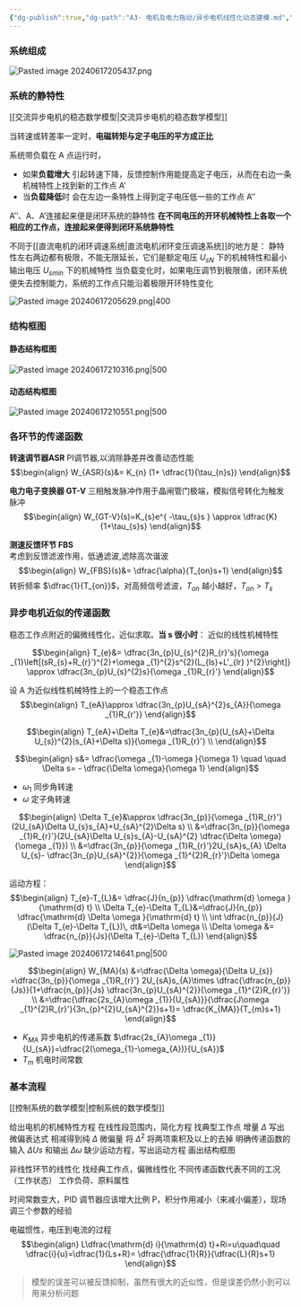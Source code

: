 ```yaml
---
{"dg-publish":true,"dg-path":"A3- 电机及电力拖动/异步电机线性化动态建模.md","permalink":"/A3- 电机及电力拖动/异步电机线性化动态建模/","dgPassFrontmatter":true,"noteIcon":"","created":"2024-06-05T21:07:25.000+08:00","updated":"2025-08-02T10:36:28.564+08:00"}
---
```


### 系统组成

![Pasted image 20240617205437.png](/img/user/Photo%20Resources/Pasted%20image%2020240617205437.png)

### 系统的静特性
[[交流异步电机的稳态数学模型\|交流异步电机的稳态数学模型]]

当转速或转差率一定时，**电磁转矩与定子电压的平方成正比**

系统带负载在 A 点运行时，
- 如果**负载增大**
	引起转速下降，反馈控制作用能提高定子电压，从而在右边一条机械特性上找到新的工作点 A’
- 当**负载降低**时
	会在左边一条特性上得到定子电压低一些的工作点 A’’

A’’、A、A’连接起来便是闭环系统的静特性
**在不同电压的开环机械特性上各取一个相应的工作点，连接起来便得到闭环系统静特性**

不同于[[直流电机的闭环调速系统\|直流电机闭环变压调速系统]]的地方是：
静特性左右两边都有极限，不能无限延长，它们是额定电压 $U_{sN}$ 下的机械特性和最小输出电压 $U_{smin}$ 下的机械特性
	当负载变化时，如果电压调节到极限值，闭环系统便失去控制能力，系统的工作点只能沿着极限开环特性变化

![Pasted image 20240617205629.png|400](/img/user/Photo%20Resources/Pasted%20image%2020240617205629.png)

### 结构框图
#### 静态结构框图
![Pasted image 20240617210316.png|500](/img/user/Photo%20Resources/Pasted%20image%2020240617210316.png)

#### 动态结构框图
![Pasted image 20240617210551.png|500](/img/user/Photo%20Resources/Pasted%20image%2020240617210551.png)

### 各环节的传递函数
**转速调节器ASR**
PI调节器,以消除静差并改善动态性能
$$\begin{align}
W_{ASR}(s)&= K_{n} (1+ \dfrac{1}{\tau_{n}s})
\end{align}$$

**电力电子变换器 GT-V**
三相触发脉冲作用于晶闸管门极端，模拟信号转化为触发脉冲
$$\begin{align}
W_{GT-V}(s)=K_{s}e^{ -\tau_{s}s } \approx \dfrac{K}{1+\tau_{s}s}
\end{align}$$

**测速反馈环节 FBS**  
考虑到反馈滤波作用，低通滤波,滤除高次谐波
$$\begin{align}
W_{FBS}(s)&= \dfrac{\alpha}{T_{on}s+1}
\end{align}$$
转折频率 $\dfrac{1}{T_{on}}$，对高频信号滤波，$T_{on}$ 越小越好，$T_{on}>T_{s}$


### 异步电机近似的传递函数
稳态工作点附近的偏微线性化，近似求取。**当 s 很小时**： 近似的线性机械特性

$$\begin{align}
T_{e}&= \dfrac{3n_{p}U_{s}^{2}R_{r}'s}{\omega _{1}\left[(sR_{s}+R_{r}')^{2}+\omega _{1}^{2}s^{2}(L_{ls}+L'_{lr} )^{2}\right]} \approx \dfrac{3n_{p}U_{s}^{2}s}{\omega _{1}R_{r}'}
\end{align}$$

设 A 为近似线性机械特性上的一个稳态工作点
$$\begin{align}
T_{eA}\approx \dfrac{3n_{p}U_{sA}^{2}s_{A}}{\omega _{1}R_{r'}}
\end{align}$$

$$\begin{align}
T_{eA}+\Delta T_{e}&=\dfrac{3n_{p}(U_{sA}+\Delta U_{s})^{2}(s_{A}+\Delta s)}{\omega _{1}R_{r}'}  \\
\end{align}$$

$$\begin{align}
s&= \dfrac{\omega _{1}-\omega }{\omega 1} \quad \quad  \Delta s= - \dfrac{\Delta \omega}{\omega 1}
\end{align}$$
- $\omega_{1}$  同步角转速
- $\omega$    定子角转速

$$\begin{align}
\Delta T_{e}&\approx \dfrac{3n_{p}}{\omega _{1}R_{r}'}(2U_{sA}\Delta U_{s}s_{A}+U_{sA}^{2}\Delta s) \\
&=\dfrac{3n_{p}}{\omega _{1}R_{r}'}(2U_{sA}\Delta U_{s}s_{A}-U_{sA}^{2}  \dfrac{\Delta \omega}{\omega _{1}}) \\
&=\dfrac{3n_{p}}{\omega _{1}R_{r}'}2U_{sA}s_{A} \Delta U_{s}- \dfrac{3n_{p}U_{sA}^{2}}{\omega _{1}^{2}R_{r}'}\Delta \omega 
\end{align}$$

运动方程：
$$\begin{align}
T_{e}-T_{L}&= \dfrac{J}{n_{p}} \dfrac{\mathrm{d} \omega }{\mathrm{d} t}   \\
\Delta T_{e}-\Delta T_{L}&=\dfrac{J}{n_{p}} \dfrac{\mathrm{d} \Delta \omega }{\mathrm{d} t}   \\
\int  \dfrac{n_{p}}{J}(\Delta T_{e}-\Delta T_{L})\, dt&=\Delta \omega  \\
\Delta \omega &= \dfrac{n_{p}}{Js}(\Delta T_{e}-\Delta T_{L})
\end{align}$$


![Pasted image 20240617214641.png|500](/img/user/Photo%20Resources/Pasted%20image%2020240617214641.png)


$$\begin{align}
W_{MA}(s) &=\dfrac{\Delta \omega}{\Delta U_{s}}  =\dfrac{3n_{p}}{\omega _{1}R_{r}'} 2U_{sA}s_{A}\times \dfrac{\dfrac{n_{p}}{Js}}{1+\dfrac{n_{p}}{Js} \dfrac{3n_{p}U_{sA}^{2}}{\omega _{1}^{2}R_{r}'}} \\
&=\dfrac{\dfrac{2s_{A}\omega _{1}}{U_{sA}}}{\dfrac{J\omega _{1}^{2}R_{r}'}{3n_{p}^{2}U_{sA}^{2}}s+1}= \dfrac{K_{MA}}{T_{m}s+1}
\end{align}$$

- $K_{MA}$   异步电机的传递系数
	$\dfrac{2s_{A}\omega _{1}}{U_{sA}}=\dfrac{2(\omega_{1}-\omega_{A})}{U_{sA}}$
- $T_{m}$ 机电时间常数


### 基本流程
[[控制系统的数学模型\|控制系统的数学模型]]

给出电机的机械特性方程
在线性段范围内，简化方程
找典型工作点
增量 $\Delta$ 
写出微偏表达式
相减得到纯 $\Delta$ 微偏量
将 $\Delta^{2}$ 将两项乘积及以上的去掉
明确传递函数的输入 $\Delta Us$ 和输出 $\Delta \omega$
缺少运动方程，写出运动方程
画出结构框图



非线性环节的线性化
找经典工作点，偏微线性化
不同传递函数代表不同的工况（工作状态）
工作负荷、原料属性

时间常数变大，PID 调节器应该增大比例 P，积分作用减小（来减小偏差），现场调三个参数的经验

电磁惯性，电压到电流的过程
$$\begin{align}
L\dfrac{\mathrm{d} i}{\mathrm{d} t}+Ri=u\quad\quad  \dfrac{i}{u}=\dfrac{1}{Ls+R}= \dfrac{\dfrac{1}{R}}{\dfrac{L}{R}s+1}
\end{align}$$

> 模型的误差可以被反馈抑制，虽然有很大的近似性，但是误差仍然小到可以用来分析问题

